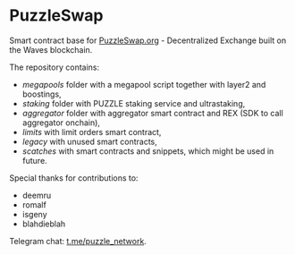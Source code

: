 # PuzzleSwap

Smart contract base for [PuzzleSwap.org](https://puzzleswap.org) - Decentralized Exchange built on the Waves blockchain.

The repository contains:

- _megapools_ folder with a megapool script together with layer2 and boostings,
- _staking_ folder with PUZZLE staking service and ultrastaking,
- _aggregator_ folder with aggregator smart contract and REX (SDK to call aggregator onchain),
- _limits_ with limit orders smart contract,
- _legacy_ with unused smart contracts,
- _scatches_ with smart contracts and snippets, which might be used in future.

Special thanks for contributions to:

- deemru
- romalf
- isgeny
- blahdieblah

Telegram chat: [t.me/puzzle_network](https://t.me/puzzle_network).

